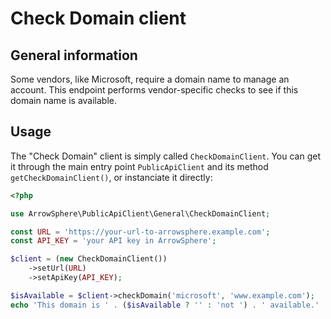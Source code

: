 # Check Domain client

## General information

Some vendors, like Microsoft, require a domain name to manage an account.
This endpoint performs vendor-specific checks to see if this domain name is available.

## Usage

The "Check Domain" client is simply called `CheckDomainClient`.
You can get it through the main entry point `PublicApiClient` and its method `getCheckDomainClient()`, or instanciate it directly:

```php
<?php

use ArrowSphere\PublicApiClient\General\CheckDomainClient;

const URL = 'https://your-url-to-arrowsphere.example.com';
const API_KEY = 'your API key in ArrowSphere';

$client = (new CheckDomainClient())
    ->setUrl(URL)
    ->setApiKey(API_KEY);

$isAvailable = $client->checkDomain('microsoft', 'www.example.com');
echo 'This domain is ' . ($isAvailable ? '' : 'not ') . ' available.' . PHP_EOL;
```
